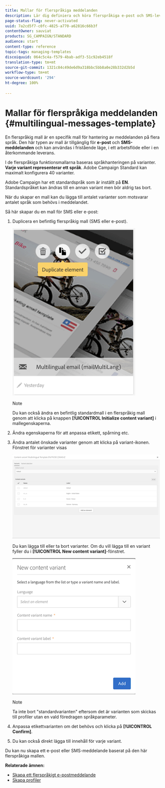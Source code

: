 ```yaml
---
title: Mallar för flerspråkiga meddelanden
description: Lär dig definiera och köra flerspråkiga e-post och SMS-leveranser genom en enda leverans baserat på det automatiskt segmenterade kundspråk som du föredrar. Rapportera resultatet av varje leverans på såväl språknivåer som individuella nivåer.
page-status-flag: never-activated
uuid: 7a2cd5f7-c0fc-4825-a770-a62816c66b3f
contentOwner: sauviat
products: SG_CAMPAIGN/STANDARD
audience: start
content-type: reference
topic-tags: managing-templates
discoiquuid: 064c5c4a-f579-4bab-adf3-51c92eb4518f
translation-type: tm+mt
source-git-commit: 1321c84c49de6d9a318bbc5bb8a0e28b332d2b5d
workflow-type: tm+mt
source-wordcount: '294'
ht-degree: 100%

---
```



# Mallar för flerspråkiga meddelanden {#multilingual-messages-template}

En flerspråkig mall är en specifik mall för hantering av meddelanden på flera språk. Den här typen av mall är tillgänglig för **e-post** och **SMS-meddelanden** och kan användas i fristående läge, i ett arbetsflöde eller i en återkommande leverans.

I de flerspråkiga funktionsmallarna baseras språkhanteringen på varianter.    **Varje variant representerar ett språk**.  Adobe Campaign Standard kan maximalt konfigurera 40 varianter.

Adobe Campaign har ett standardspråk som är inställt på **EN**.  Standardspråket kan ändras till en annan variant men bör aldrig tas bort.

När du skapar en mall kan du lägga till antalet varianter som motsvarar antalet språk som behövs i meddelandet.

Så här skapar du en mall för SMS eller e-post:

1. Duplicera en befintlig flerspråkig mall (SMS eller e-post).

   ![](assets/multi_template_duplicate.png)

   >[!NOTE]
   >
   >Du kan också ändra en befintlig standardmall i en flerspråkig mall genom att klicka på knappen **[!UICONTROL Initialize content variant]** i mallegenskaperna.

1. Ändra egenskaperna för att anpassa etikett, spårning etc.

1. Ändra antalet önskade varianter genom att klicka på variant-ikonen.  Fönstret för varianter visas

   ![](assets/multi_template_variants.png)

   Du kan lägga till eller ta bort varianter.  Om du vill lägga till en variant fyller du i **[!UICONTROL New content variant]**-fönstret.

   ![](assets/multi_template_newvariant.png)

   >[!NOTE]
   >
   >Ta inte bort &quot;standardvarianten&quot; eftersom det är varianten som skickas till profiler utan en vald föredragen språkparameter.

1. Anpassa etikettvarianten om det behövs och klicka på **[!UICONTROL Confirm]**.

1. Du kan också direkt lägga till innehåll för varje variant.

Du kan nu skapa ett e-post eller SMS-meddelande baserat på den här flerspråkiga mallen.

**Relaterade ämnen:**

* [Skapa ett flerspråkigt e-postmeddelande](../../channels/using/creating-a-multilingual-email.md)
* [Skapa profiler](../../audiences/using/creating-profiles.md)
